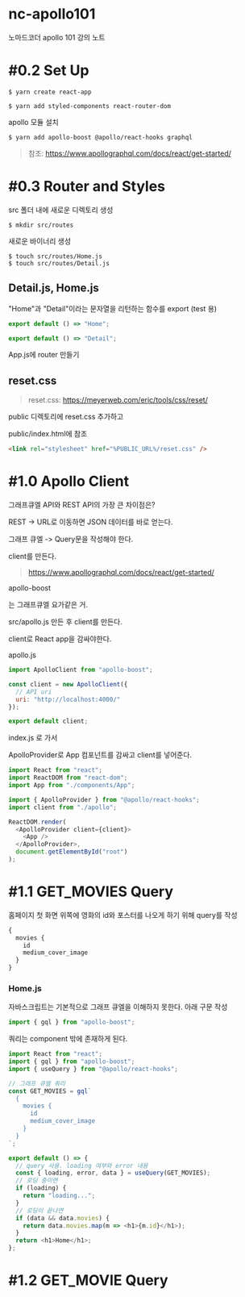 # nc-apollo101
노마드코더 apollo 101 강의 노트

# #0.2 Set Up

```
$ yarn create react-app
```

```
$ yarn add styled-components react-router-dom
```

apollo 모듈 설치
```
$ yarn add apollo-boost @apollo/react-hooks graphql
```

> 참조: https://www.apollographql.com/docs/react/get-started/

# #0.3 Router and Styles

src 폴더 내에 새로운 디렉토리 생성

```
$ mkdir src/routes
```

새로운 바이너리 생성

```
$ touch src/routes/Home.js
$ touch src/routes/Detail.js
```

## Detail.js, Home.js

"Home"과 "Detail"이라는 문자열을 리턴하는 함수를 export  (test 용)

```js
export default () => "Home";
```

```js
export default () => "Detail";
```

App.js에 router 만들기

## reset.css

> reset.css: https://meyerweb.com/eric/tools/css/reset/

public 디렉토리에 reset.css 추가하고 

public/index.html에 참조

```html
<link rel="stylesheet" href="%PUBLIC_URL%/reset.css" />
```

# #1.0 Apollo Client

그래프큐엘 API와 REST API의 가장 큰 차이점은?

REST -> URL로 이동하면 JSON 데이터를 바로 얻는다.

그래프 큐엘 -> Query문을 작성해야 한다.

client를 만든다. 

> https://www.apollographql.com/docs/react/get-started/

apollo-boost

는 그래프큐엘 요가같은 거.

src/apollo.js 만든 후 client를 만든다.

client로 React app을 감싸야한다.

apollo.js
```js
import ApolloClient from "apollo-boost";

const client = new ApolloClient({
  // API uri
  uri: "http://localhost:4000/"
});

export default client;

```

index.js 로 가서

ApolloProvider로 App 컴포넌트를 감싸고 client를 넣어준다.
```js
import React from "react";
import ReactDOM from "react-dom";
import App from "./components/App";

import { ApolloProvider } from "@apollo/react-hooks";
import client from "./apollo";

ReactDOM.render(
  <ApolloProvider client={client}>
    <App />
  </ApolloProvider>,
  document.getElementById("root")
);
```

# #1.1 GET_MOVIES Query

홈페이지 첫 화면 위쪽에 영화의 id와 포스터를 나오게 하기 위해 query를 작성

```graphql
{
  movies {
    id
    medium_cover_image
  }
}
```


### Home.js

자바스크립트는 기본적으로 그래프 큐엘을 이해하지 못한다. 아래 구문 작성

```js
import { gql } from "apollo-boost";
```

쿼리는 component 밖에 존재하게 된다.

```js
import React from "react";
import { gql } from "apollo-boost";
import { useQuery } from "@apollo/react-hooks";

// 그래프 큐엘 쿼리
const GET_MOVIES = gql`
  {
    movies {
      id
      medium_cover_image
    }
  }
`;

export default () => {
  // query 사용. loading 여부와 error 내용
  const { loading, error, data } = useQuery(GET_MOVIES);
  // 로딩 중이면
  if (loading) {
    return "loading...";
  }
  // 로딩이 끝나면
  if (data && data.movies) {
    return data.movies.map(m => <h1>{m.id}</h1>);
  }
  return <h1>Home</h1>;
};
```

# #1.2 GET_MOVIE Query

